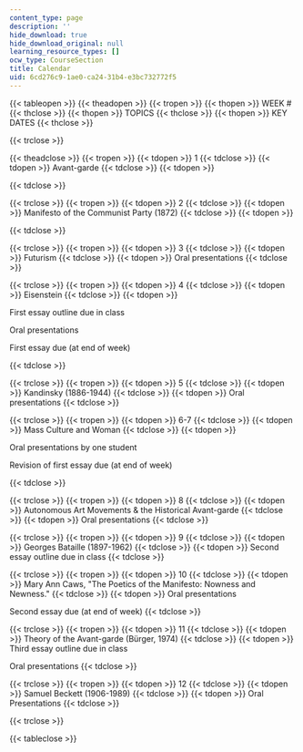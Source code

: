 ```yaml
---
content_type: page
description: ''
hide_download: true
hide_download_original: null
learning_resource_types: []
ocw_type: CourseSection
title: Calendar
uid: 6cd276c9-1ae0-ca24-31b4-e3bc732772f5
---
```


{{< tableopen >}}
{{< theadopen >}}
{{< tropen >}}
{{< thopen >}}
WEEK #
{{< thclose >}}
{{< thopen >}}
TOPICS
{{< thclose >}}
{{< thopen >}}
KEY DATES
{{< thclose >}}

{{< trclose >}}

{{< theadclose >}}
{{< tropen >}}
{{< tdopen >}}
1
{{< tdclose >}}
{{< tdopen >}}
Avant-garde
{{< tdclose >}}
{{< tdopen >}}

{{< tdclose >}}

{{< trclose >}}
{{< tropen >}}
{{< tdopen >}}
2
{{< tdclose >}}
{{< tdopen >}}
Manifesto of the Communist Party (1872)
{{< tdclose >}}
{{< tdopen >}}

{{< tdclose >}}

{{< trclose >}}
{{< tropen >}}
{{< tdopen >}}
3
{{< tdclose >}}
{{< tdopen >}}
Futurism
{{< tdclose >}}
{{< tdopen >}}
Oral presentations
{{< tdclose >}}

{{< trclose >}}
{{< tropen >}}
{{< tdopen >}}
4
{{< tdclose >}}
{{< tdopen >}}
Eisenstein
{{< tdclose >}}
{{< tdopen >}}


First essay outline due in class  
  
Oral presentations  
  
First essay due (at end of week)


{{< tdclose >}}

{{< trclose >}}
{{< tropen >}}
{{< tdopen >}}
5
{{< tdclose >}}
{{< tdopen >}}
Kandinsky (1886-1944)
{{< tdclose >}}
{{< tdopen >}}
Oral presentations
{{< tdclose >}}

{{< trclose >}}
{{< tropen >}}
{{< tdopen >}}
6-7
{{< tdclose >}}
{{< tdopen >}}
Mass Culture and Woman
{{< tdclose >}}
{{< tdopen >}}


Oral presentations by one student  
  
Revision of first essay due (at end of week)


{{< tdclose >}}

{{< trclose >}}
{{< tropen >}}
{{< tdopen >}}
8
{{< tdclose >}}
{{< tdopen >}}
Autonomous Art Movements & the Historical Avant-garde
{{< tdclose >}}
{{< tdopen >}}
Oral presentations
{{< tdclose >}}

{{< trclose >}}
{{< tropen >}}
{{< tdopen >}}
9
{{< tdclose >}}
{{< tdopen >}}
Georges Bataille (1897-1962)
{{< tdclose >}}
{{< tdopen >}}
Second essay outline due in class
{{< tdclose >}}

{{< trclose >}}
{{< tropen >}}
{{< tdopen >}}
10
{{< tdclose >}}
{{< tdopen >}}
Mary Ann Caws, "The Poetics of the Manifesto: Nowness and Newness."
{{< tdclose >}}
{{< tdopen >}}
Oral presentations  
  
Second essay due (at end of week)
{{< tdclose >}}

{{< trclose >}}
{{< tropen >}}
{{< tdopen >}}
11
{{< tdclose >}}
{{< tdopen >}}
Theory of the Avant-garde (Bürger, 1974)
{{< tdclose >}}
{{< tdopen >}}
Third essay outline due in class  
  
Oral presentations
{{< tdclose >}}

{{< trclose >}}
{{< tropen >}}
{{< tdopen >}}
12
{{< tdclose >}}
{{< tdopen >}}
Samuel Beckett (1906-1989)
{{< tdclose >}}
{{< tdopen >}}
Oral Presentations
{{< tdclose >}}

{{< trclose >}}

{{< tableclose >}}